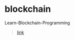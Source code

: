 # blockchain
Learn-Blockchain-Programming

> [link](https://github.com/PacktPublishing/Learn-Blockchain-Programming-with-JavaScript)
